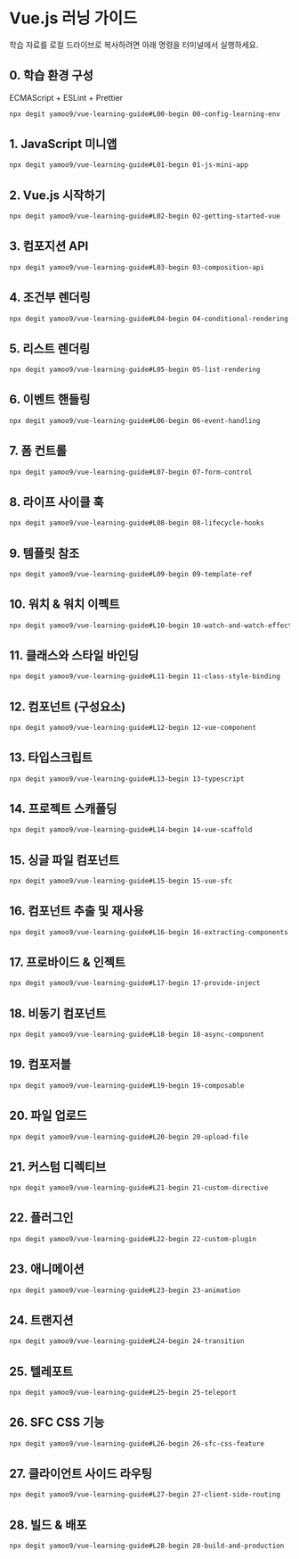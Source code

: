 # Vue.js 러닝 가이드

학습 자료를 로컬 드라이브로 복사하려면 아래 명령을 터미널에서 실행하세요.

## 0. 학습 환경 구성

ECMAScript + ESLint + Prettier

```sh
npx degit yamoo9/vue-learning-guide#L00-begin 00-config-learning-env
```

## 1. JavaScript 미니앱

```sh
npx degit yamoo9/vue-learning-guide#L01-begin 01-js-mini-app
```

## 2. Vue.js 시작하기

```sh
npx degit yamoo9/vue-learning-guide#L02-begin 02-getting-started-vue
```

## 3. 컴포지션 API

```sh
npx degit yamoo9/vue-learning-guide#L03-begin 03-composition-api
```

## 4. 조건부 렌더링

```sh
npx degit yamoo9/vue-learning-guide#L04-begin 04-conditional-rendering
```

## 5. 리스트 렌더링

```sh
npx degit yamoo9/vue-learning-guide#L05-begin 05-list-rendering
```

## 6. 이벤트 핸들링

```sh
npx degit yamoo9/vue-learning-guide#L06-begin 06-event-handling
```

## 7. 폼 컨트롤

```sh
npx degit yamoo9/vue-learning-guide#L07-begin 07-form-control
```

## 8. 라이프 사이클 훅

```sh
npx degit yamoo9/vue-learning-guide#L08-begin 08-lifecycle-hooks
```

## 9. 템플릿 참조

```sh
npx degit yamoo9/vue-learning-guide#L09-begin 09-template-ref
```

## 10. 워치 & 워치 이펙트

```sh
npx degit yamoo9/vue-learning-guide#L10-begin 10-watch-and-watch-effect
```

## 11. 클래스와 스타일 바인딩

```sh
npx degit yamoo9/vue-learning-guide#L11-begin 11-class-style-binding
```

## 12. 컴포넌트 (구성요소)

```sh
npx degit yamoo9/vue-learning-guide#L12-begin 12-vue-component
```

## 13. 타입스크립트

```sh
npx degit yamoo9/vue-learning-guide#L13-begin 13-typescript
```

## 14. 프로젝트 스캐폴딩

```sh
npx degit yamoo9/vue-learning-guide#L14-begin 14-vue-scaffold
```

## 15. 싱글 파일 컴포넌트

```sh
npx degit yamoo9/vue-learning-guide#L15-begin 15-vue-sfc
```

## 16. 컴포넌트 추출 및 재사용

```sh
npx degit yamoo9/vue-learning-guide#L16-begin 16-extracting-components
```

## 17. 프로바이드 & 인젝트

```sh
npx degit yamoo9/vue-learning-guide#L17-begin 17-provide-inject
```

## 18. 비동기 컴포넌트

```sh
npx degit yamoo9/vue-learning-guide#L18-begin 18-async-component
```

## 19. 컴포저블

```sh
npx degit yamoo9/vue-learning-guide#L19-begin 19-composable
```

## 20. 파일 업로드

```sh
npx degit yamoo9/vue-learning-guide#L20-begin 20-upload-file
```

## 21. 커스텀 디렉티브

```sh
npx degit yamoo9/vue-learning-guide#L21-begin 21-custom-directive
```

## 22. 플러그인

```sh
npx degit yamoo9/vue-learning-guide#L22-begin 22-custom-plugin
```

## 23. 애니메이션

```sh
npx degit yamoo9/vue-learning-guide#L23-begin 23-animation
```

## 24. 트랜지션

```sh
npx degit yamoo9/vue-learning-guide#L24-begin 24-transition
```

## 25. 텔레포트

```sh
npx degit yamoo9/vue-learning-guide#L25-begin 25-teleport
```

## 26. SFC CSS 기능

```sh
npx degit yamoo9/vue-learning-guide#L26-begin 26-sfc-css-feature
```

## 27. 클라이언트 사이드 라우팅

```sh
npx degit yamoo9/vue-learning-guide#L27-begin 27-client-side-routing
```

## 28. 빌드 & 배포

```sh
npx degit yamoo9/vue-learning-guide#L28-begin 28-build-and-production
```

